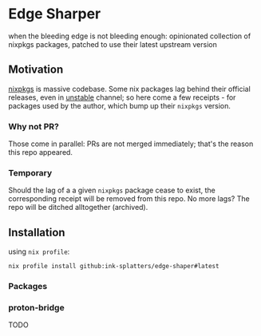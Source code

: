 # Edge Sharper

when the bleeding edge is not bleeding enough: opinionated collection of nixpkgs packages, patched to use their latest upstream version

## Motivation

[nixpkgs](https://github.com/NixOS/nixpkgs) is massive codebase. Some nix packages lag behind their official releases, even in [unstable](https://nixos.org/channels/nixpkgs-unstable) channel;
so here come a few receipts - for packages used by the author, which bump up their `nixpkgs` version.

### Why not PR?

Those come in parallel: PRs are not merged immediately; that's the reason this repo appeared.

### Temporary

Should the lag of a a given `nixpkgs` package cease to exist, the corresponding receipt will be removed from this repo. No more lags? The repo will be ditched alltogether (archived).

## Installation

using `nix profile`:

```shell
nix profile install github:ink-splatters/edge-shaper#latest

```

### Packages


### proton-bridge

TODO
